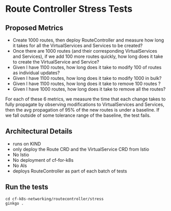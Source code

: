 # Route Controller Stress Tests

## Proposed Metrics

- Create 1000 routes, then deploy RouteController and measure how long it takes
  for all the VirtualServices and Services to be created?
- Once there are 1000 routes (and their corresponding VirtualServices and
  Services), if we add 100 more routes quickly, how long does it take to create
  the VirtualService and Service?
- Given I have 1100 routes, how long does it take to modify 100 of routes as
  individual updates?
- Given I have 1100 routes, how long does it take to modify 1000 in bulk?
- Given I have 1100 routes, how long does it take to remove 100 routes ?
- Given I have 1000 routes, how long does it take to remove all the routes?

For each of these 6 metrics, we measure the time that each change takes to fully
propagate by observing modifications to VirtualServices and Services, then the
avg propagation of 95% of the new routes is under a baseline. If we fall outside
of some tolerance range of the baseline, the test fails.

## Architectural Details
- runs on KIND
- only deploy the Route CRD and the VirtualService CRD from Istio
- No Istio
- No deployment of cf-for-k8s
- No AIs
- deploys RouteController as part of each batch of tests

## Run the tests
```
cd cf-k8s-networking/routecontroller/stress
ginkgo .
```
